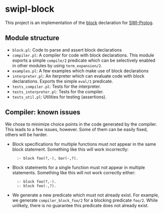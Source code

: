 swipl-block
===========

This project is an implementation of the [block] declaration for [SWI-Prolog].

[block]: http://www.sics.se/sicstus/docs/3.12.9/html/sicstus/Block-Declarations.html
[SWI-Prolog]: http://www.swi-prolog.org/

Module structure
----------------

- `block.pl`: Code to parse and assert block declarations
- `compiler.pl`: A compiler for code with block declarations. This module
  exports a simple `compile/2` predicate which can be selectively enabled in
  other modules by using `term_expansion/2`.
- `examples.pl`: A few examples which make use of block declarations
- `interpreter.pl`: An iterpreter which can evaluate code with block
  declarations. Exports the simple `eval/1` predicate.
- `tests_compiler.pl`: Tests for the interpreter.
- `tests_interpreter.pl`: Tests for the compiler.
- `tests_util.pl`: Utilities for testing (assertions).

Compiler: known issues
----------------------

We chose to minimize choice points in the code generated by the compiler. This
leads to a few issues, however. Some of them can be easily fixed, others will be
harder.

- Block specifications for multiple functions must not appear in the same block
  statement. Something like this will work incorrectly:

        :- block foo(?,-), bar(-,?).

- Block statements for a single function must not appear in multiple statements.
  Something like this will not work correctly either:

        :- block foo(?,-).
        :- block foo(-,?).

- We generate a new predicate which must not already exist. For example, we
  generate `compiler_block_foo/2` for a blocking predicate `foo/2`. While
  unlikely, there is no guarantee this predicate does not already exist.
